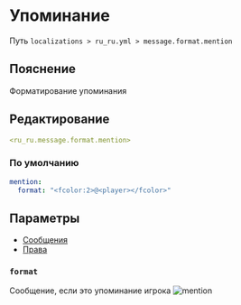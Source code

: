 # Упоминание
Путь `localizations > ru_ru.yml > message.format.mention`

## Пояснение
Форматирование упоминания

## Редактирование
```yaml
<ru_ru.message.format.mention>
```

### По умолчанию
```yaml
mention:
  format: "<fcolor:2>@<player></fcolor>"
```

## Параметры

- [Сообщения](/docs/message/format/mention/)
- [Права](/docs/permission/message/format/mention/)

### `format`

Сообщение, если это упоминание игрока
![mention](/mention.png)